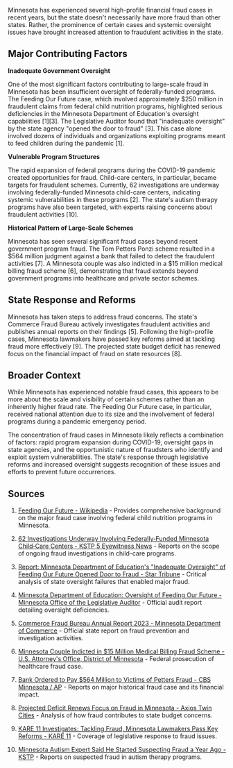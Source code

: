 Minnesota has experienced several high-profile financial fraud cases in recent years, but the state doesn't necessarily have more fraud than other states. Rather, the prominence of certain cases and systemic oversight issues have brought increased attention to fraudulent activities in the state.

## Major Contributing Factors

**Inadequate Government Oversight**

One of the most significant factors contributing to large-scale fraud in Minnesota has been insufficient oversight of federally-funded programs. The Feeding Our Future case, which involved approximately $250 million in fraudulent claims from federal child nutrition programs, highlighted serious deficiencies in the Minnesota Department of Education's oversight capabilities [1][3]. The Legislative Auditor found that "inadequate oversight" by the state agency "opened the door to fraud" [3]. This case alone involved dozens of individuals and organizations exploiting programs meant to feed children during the pandemic [1].

**Vulnerable Program Structures**

The rapid expansion of federal programs during the COVID-19 pandemic created opportunities for fraud. Child-care centers, in particular, became targets for fraudulent schemes. Currently, 62 investigations are underway involving federally-funded Minnesota child-care centers, indicating systemic vulnerabilities in these programs [2]. The state's autism therapy programs have also been targeted, with experts raising concerns about fraudulent activities [10].

**Historical Pattern of Large-Scale Schemes**

Minnesota has seen several significant fraud cases beyond recent government program fraud. The Tom Petters Ponzi scheme resulted in a $564 million judgment against a bank that failed to detect the fraudulent activities [7]. A Minnesota couple was also indicted in a $15 million medical billing fraud scheme [6], demonstrating that fraud extends beyond government programs into healthcare and private sector schemes.

## State Response and Reforms

Minnesota has taken steps to address fraud concerns. The state's Commerce Fraud Bureau actively investigates fraudulent activities and publishes annual reports on their findings [5]. Following the high-profile cases, Minnesota lawmakers have passed key reforms aimed at tackling fraud more effectively [9]. The projected state budget deficit has renewed focus on the financial impact of fraud on state resources [8].

## Broader Context

While Minnesota has experienced notable fraud cases, this appears to be more about the scale and visibility of certain schemes rather than an inherently higher fraud rate. The Feeding Our Future case, in particular, received national attention due to its size and the involvement of federal programs during a pandemic emergency period.

The concentration of fraud cases in Minnesota likely reflects a combination of factors: rapid program expansion during COVID-19, oversight gaps in state agencies, and the opportunistic nature of fraudsters who identify and exploit system vulnerabilities. The state's response through legislative reforms and increased oversight suggests recognition of these issues and efforts to prevent future occurrences.

## Sources

1. [Feeding Our Future - Wikipedia](https://en.wikipedia.org/wiki/Feeding_Our_Future) - Provides comprehensive background on the major fraud case involving federal child nutrition programs in Minnesota.

2. [62 Investigations Underway Involving Federally‑Funded Minnesota Child‑Care Centers - KSTP 5 Eyewitness News](https://kstp.com/kstp-news/top-news/62-investigations-underway-involving-federally-funded-minnesota-child-care-centers/) - Reports on the scope of ongoing fraud investigations in child-care programs.

3. [Report: Minnesota Department of Education's "Inadequate Oversight" of Feeding Our Future Opened Door to Fraud - Star Tribune](https://web.archive.org/web/20240909131550/https://www.startribune.com/did-minnesota-department-of-education-do-enough-to-stop-feeding-our-future-fraud-legislative-auditor-report-to-be-released-thursday/600373216) - Critical analysis of state oversight failures that enabled major fraud.

4. [Minnesota Department of Education: Oversight of Feeding Our Future - Minnesota Office of the Legislative Auditor](https://www.auditor.leg.state.mn.us/sreview/pdf/2024-mdefof.pdf) - Official audit report detailing oversight deficiencies.

5. [Commerce Fraud Bureau Annual Report 2023 - Minnesota Department of Commerce](https://mn.gov/commerce-stat/pdfs/business/fraud-bureau/2023-Annual-Report.pdf) - Official state report on fraud prevention and investigation activities.

6. [Minnesota Couple Indicted in $15 Million Medical Billing Fraud Scheme - U.S. Attorney's Office, District of Minnesota](https://www.justice.gov/usao-mn/pr/minnesota-couple-indicted-15-million-medical-billing-fraud-scheme-0) - Federal prosecution of healthcare fraud case.

7. [Bank Ordered to Pay $564 Million to Victims of Petters Fraud - CBS Minnesota / AP](https://www.cbsnews.com/minnesota/news/bank-ordered-to-pay-564-million-to-victims-of-petters-fraud/) - Reports on major historical fraud case and its financial impact.

8. [Projected Deficit Renews Focus on Fraud in Minnesota - Axios Twin Cities](https://axios.com/local/twin-cities/2024/12/13/minnesota-government-fraud-auditor-report-spending-deficit) - Analysis of how fraud contributes to state budget concerns.

9. [KARE 11 Investigates: Tackling Fraud, Minnesota Lawmakers Pass Key Reforms - KARE 11](https://www.kare11.com/article/news/investigations/kare-11-investigates-tackling-fraud-minnesota-lawmakers-pass-key-reforms/89-aee5191b-bad7-49e9-8f02-5cb53a06757f) - Coverage of legislative response to fraud issues.

10. [Minnesota Autism Expert Said He Started Suspecting Fraud a Year Ago - KSTP](https://kstp.com/kstp-news/top-news/minnesota-autism-expert-said-he-started-suspecting-fraud-a-year-ago/) - Reports on suspected fraud in autism therapy programs.